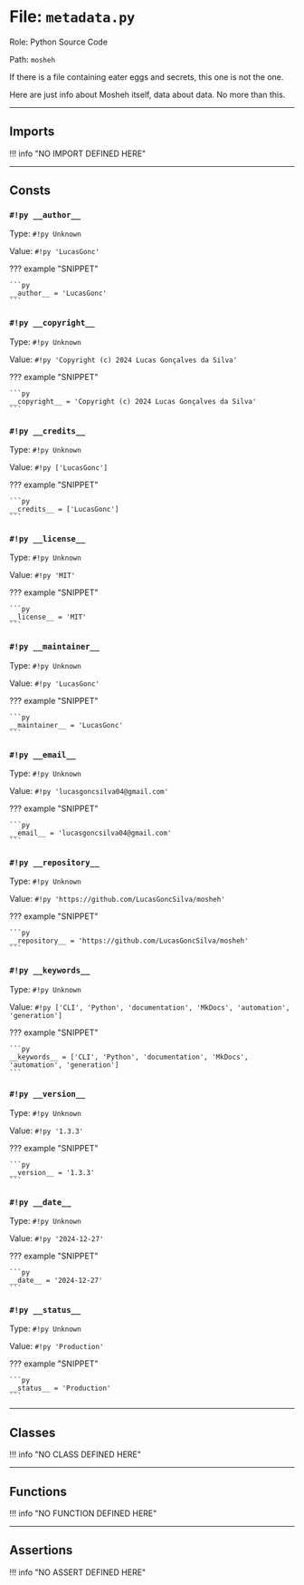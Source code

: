 # File: `metadata.py`

Role: Python Source Code

Path: `mosheh`

If there is a file containing eater eggs and secrets, this one is not the one.

Here are just info about Mosheh itself, data about data. No more than this.

---

## Imports

!!! info "NO IMPORT DEFINED HERE"

---

## Consts

### `#!py __author__`

Type: `#!py Unknown`

Value: `#!py 'LucasGonc'`

??? example "SNIPPET"

    ```py
    __author__ = 'LucasGonc'
    ```

### `#!py __copyright__`

Type: `#!py Unknown`

Value: `#!py 'Copyright (c) 2024 Lucas Gonçalves da Silva'`

??? example "SNIPPET"

    ```py
    __copyright__ = 'Copyright (c) 2024 Lucas Gonçalves da Silva'
    ```

### `#!py __credits__`

Type: `#!py Unknown`

Value: `#!py ['LucasGonc']`

??? example "SNIPPET"

    ```py
    __credits__ = ['LucasGonc']
    ```

### `#!py __license__`

Type: `#!py Unknown`

Value: `#!py 'MIT'`

??? example "SNIPPET"

    ```py
    __license__ = 'MIT'
    ```

### `#!py __maintainer__`

Type: `#!py Unknown`

Value: `#!py 'LucasGonc'`

??? example "SNIPPET"

    ```py
    __maintainer__ = 'LucasGonc'
    ```

### `#!py __email__`

Type: `#!py Unknown`

Value: `#!py 'lucasgoncsilva04@gmail.com'`

??? example "SNIPPET"

    ```py
    __email__ = 'lucasgoncsilva04@gmail.com'
    ```

### `#!py __repository__`

Type: `#!py Unknown`

Value: `#!py 'https://github.com/LucasGoncSilva/mosheh'`

??? example "SNIPPET"

    ```py
    __repository__ = 'https://github.com/LucasGoncSilva/mosheh'
    ```

### `#!py __keywords__`

Type: `#!py Unknown`

Value: `#!py ['CLI', 'Python', 'documentation', 'MkDocs', 'automation', 'generation']`

??? example "SNIPPET"

    ```py
    __keywords__ = ['CLI', 'Python', 'documentation', 'MkDocs', 'automation', 'generation']
    ```

### `#!py __version__`

Type: `#!py Unknown`

Value: `#!py '1.3.3'`

??? example "SNIPPET"

    ```py
    __version__ = '1.3.3'
    ```

### `#!py __date__`

Type: `#!py Unknown`

Value: `#!py '2024-12-27'`

??? example "SNIPPET"

    ```py
    __date__ = '2024-12-27'
    ```

### `#!py __status__`

Type: `#!py Unknown`

Value: `#!py 'Production'`

??? example "SNIPPET"

    ```py
    __status__ = 'Production'
    ```

---

## Classes

!!! info "NO CLASS DEFINED HERE"

---

## Functions

!!! info "NO FUNCTION DEFINED HERE"

---

## Assertions

!!! info "NO ASSERT DEFINED HERE"
